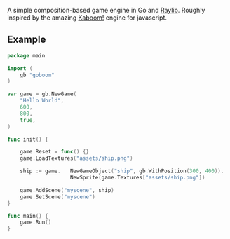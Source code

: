 A simple composition-based game engine in Go and [Raylib](https://github.com/gen2brain/raylib-go). Roughly inspired by the amazing [Kaboom!](https://kaboomjs.com/) engine for javascript.

## Example

```go
package main

import (
	gb "goboom"
)

var game = gb.NewGame(
	"Hello World",
	600,
	800,
	true,
)

func init() {

	game.Reset = func() {}
	game.LoadTextures("assets/ship.png")

	ship := game.	NewGameObject("ship", gb.WithPosition(300, 400)).
					NewSprite(game.Textures["assets/ship.png"])

	game.AddScene("myscene", ship)
	game.SetScene("myscene")
}

func main() {
	game.Run()
}
```
